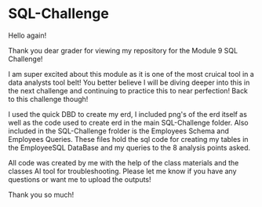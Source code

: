 # SQL-Challenge

Hello again!

Thank you dear grader for viewing my repository for the Module 9 SQL Challenge!

I am super excited about this module as it is one of the most cruical tool in a data analysts tool belt! You better believe I will be diving deeper into this in the next challenge and continuing to practice this to near perfection!
Back to this challenge though!

I used the quick DBD to create my erd, I included png's of the erd itself as well as the code used to create erd in the main SQL-Challenge folder. Also included in the SQL-Challenge frolder is the Employees Schema and Employees Queries. These files hold the sql code for creating my tables in the EmployeeSQL DataBase and my queries to the 8 analysis points asked. 

All code was created by me with the help of the class materials and the classes AI tool for troubleshooting. 
Please let me know if you have any questions or want me to upload the outputs!

Thank you so much!
